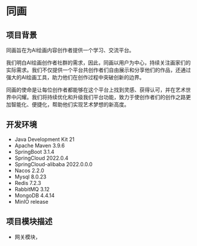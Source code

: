 # 同画

## 项目背景

同画旨在为AI绘画内容创作者提供一个学习、交流平台。

我们明白AI绘画创作者社群的需求，因此，同画以用户为中心，持续关注画家们的实际需求。我们不仅提供一个平台共创作者们自由展示和分享他们的作品，还通过强大的AI绘画工具，助力他们在创作过程中突破创新的边界。

同画的使命是让每位创作者都能够在这个平台上找到灵感、获得认可，并在艺术世界中闪耀。我们将持续优化和升级我们平台功能，致力于使创作者们的创作之路更加智能化、便捷化，帮助他们实现艺术梦想的新高度。

## 开发环境

- Java Development Kit 21
- Apache Maven 3.9.6
- SpringBoot 3.1.4
- SpringCloud 2022.0.4
- SpringCloud-alibaba 2022.0.0.0
- Nacos 2.2.0
- Mysql 8.0.23
- Redis 7.2.3
- RabbitMQ 3.12
- MongoDB 4.4.14
- MinIO release

## 项目模块描述

- 网关模块，

